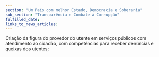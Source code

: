 ```yaml
---
section: "Um País com melhor Estado, Democracia e Soberania"
sub_section: "Transparência e Combate à Corrupção"
fulfilled_date:
links_to_news_articles:
---
```


Criação da figura do provedor do utente em serviços públicos com atendimento ao cidadão, com competências para receber denúncias e queixas dos utentes;